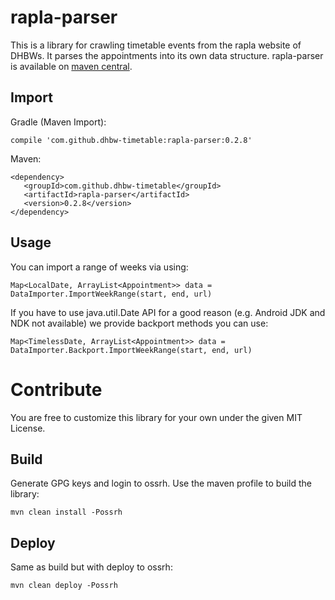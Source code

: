 # rapla-parser
This is a library for crawling timetable events from the rapla website of DHBWs. It parses the appointments into its own data structure. rapla-parser is available on [maven central](http://search.maven.org/#search%7Cga%7C1%7Cg%3A%22com.github.dhbw-timetable%22%20a%3A%22rapla-parser%22).

## Import
Gradle (Maven Import):
```
compile 'com.github.dhbw-timetable:rapla-parser:0.2.8'
```

Maven:
```
<dependency>
   <groupId>com.github.dhbw-timetable</groupId>
   <artifactId>rapla-parser</artifactId>
   <version>0.2.8</version>
</dependency>
```

## Usage
You can import a range of weeks via using:
```
Map<LocalDate, ArrayList<Appointment>> data = DataImporter.ImportWeekRange(start, end, url)
```
If you have to use java.util.Date API for a good reason (e.g. Android JDK and NDK not available) we provide backport methods you can use:
```
Map<TimelessDate, ArrayList<Appointment>> data = DataImporter.Backport.ImportWeekRange(start, end, url)

```

# Contribute

You are free to customize this library for your own under the given MIT License.

## Build
Generate GPG keys and login to ossrh.
Use the maven profile to build the library:
```
mvn clean install -Possrh
```

## Deploy
Same as build but with deploy to ossrh:
```
mvn clean deploy -Possrh
```
